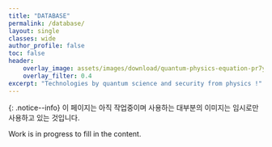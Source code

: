 ```yaml
---
title: "DATABASE"
permalink: /database/
layout: single
classes: wide
author_profile: false
toc: false
header:
    overlay_image: assets/images/download/quantum-physics-equation-pr7y09b2a3fapucf.webp
    overlay_filter: 0.4
excerpt: "Technologies by quantum science and security from physics !"
---
```


{: .notice--info}
이 페이지는 아직 작업중이며 사용하는 대부분의 이미지는 임시로만 사용하고 있는 것입니다. 


Work is in progress to fill in the content.  

